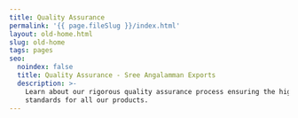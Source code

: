 ```yaml
---
title: Quality Assurance
permalink: '{{ page.fileSlug }}/index.html'
layout: old-home.html
slug: old-home
tags: pages
seo:
  noindex: false
  title: Quality Assurance - Sree Angalamman Exports
  description: >-
    Learn about our rigorous quality assurance process ensuring the highest
    standards for all our products.
---
```



